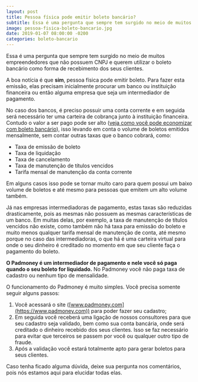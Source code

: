 ```yaml
---
layout: post
title: Pessoa física pode emitir boleto bancário?
subtitle: Essa é uma pergunta que sempre tem surgido no meio de muitos empreendedores que não possuem CNPJ e querem utilizar o boleto bancário como forma de recebimento dos seus clientes.
image: pessoa-fisica-boleto-bancario.jpg
date: 2019-01-07 08:00:00 -0200
categories: boleto-bancario
---
```


Essa é uma pergunta que sempre tem surgido no meio de muitos empreendedores que não possuem CNPJ e querem utilizar o boleto bancário como forma de recebimento dos seus clientes.

A boa notícia é que **sim**, pessoa física pode emitir boleto. Para fazer esta emissão, elas precisam inicialmente procurar um banco ou instituição financeira ou então alguma empresa que seja um intermediador de pagamento.

No caso dos bancos, é preciso possuir uma conta corrente e em seguida será necessário ter uma carteira de cobrança junto à instituição financeira. Contudo o valor a ser pago pode ser alto ([veja como você pode economizar com boleto bancário](https://blog.padmoney.com/boleto-bancario/como-economizar-boletos-bancarios.html)), isso levando em conta o volume de boletos emitidos mensalmente, sem contar outras taxas que o banco cobrará, como:
- Taxa de emissão de boleto
- Taxa de liquidação
- Taxa de cancelamento
- Taxa de manutenção de títulos vencidos
- Tarifa mensal de manutenção da conta corrente

Em alguns casos isso pode se tornar muito caro para quem possui um baixo volume de boletos e até mesmo para pessoas que emitem um alto volume também.

Já nas empresas intermediadoras de pagamento, estas taxas são reduzidas drasticamente, pois as mesmas não possuem as mesmas características de um banco. Em muitas delas, por exemplo, a taxa de manutenção de títulos vencidos não existe, como também não há taxa para emissão do boleto e muito menos qualquer tarifa mensal de manutenção de conta, até mesmo porque no caso das intermediadoras, o que há é uma carteira virtual para onde o seu dinheiro é creditado no momento em que seu cliente faça o pagamento do boleto.

**O Padmoney é um intermediador de pagamento e nele você só paga quando o seu boleto for liquidado.** No Padmoney você não paga taxa de cadastro ou nenhum tipo de mensalidade.

O funcionamento do Padmoney é muito simples. Você precisa somente seguir alguns passos:
1. Você acessará o site ([www.padmoney.com](https://www.padmoney.com)) para poder fazer seu cadastro;
2. Em seguida você receberá uma ligação de nossos consultores para que seu cadastro seja validado, bem como sua conta bancária, onde será creditado o dinheiro recebido dos seus clientes. Isso se faz necessário para evitar que terceiros se passem por você ou qualquer outro tipo de fraude.
3. Após a validação você estará totalmente apto para gerar boletos para seus clientes.

Caso tenha ficado alguma dúvida, deixe sua pergunta nos comentários, pois nós estamos aqui para elucidar todas elas.
